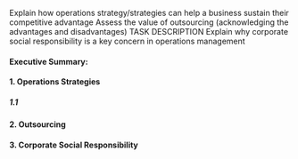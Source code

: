 Explain how operations strategy/strategies can help a business
sustain their competitive advantage
Assess the value of outsourcing (acknowledging the advantages
and disadvantages)
TASK
DESCRIPTION
Explain why corporate social responsibility is a key concern in
operations management


#### Executive Summary:



#### 1. Operations Strategies



##### 1.1 



#### 2. Outsourcing



#### 3. Corporate Social Responsibility



